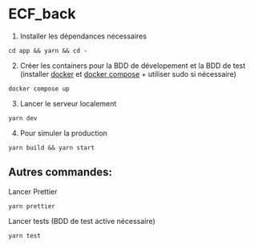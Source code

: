 # ECF_back

1. Installer les dépendances nécessaires

```
cd app && yarn && cd -
```

2. Créer les containers pour la BDD de dévelopement et la BDD de test
   (installer [docker](https://docs.docker.com/get-docker/) et [docker compose](https://docs.docker.com/compose/install/linux/) + utiliser sudo si nécessaire)

```
docker compose up
```

3. Lancer le serveur localement

```
yarn dev
```

4. Pour simuler la production

```
yarn build && yarn start
```

## Autres commandes:

Lancer Prettier

```
yarn prettier
```

Lancer tests (BDD de test active nécessaire)

```
yarn test
```
